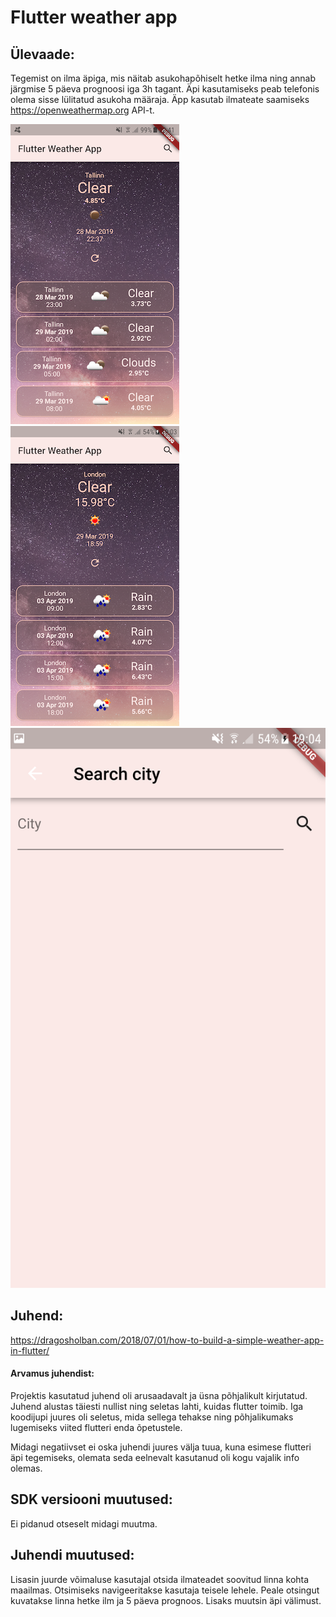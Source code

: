 # Flutter weather app
## Ülevaade:
Tegemist on ilma äpiga, mis näitab asukohapõhiselt hetke ilma ning annab järgmise 5 päeva prognoosi iga 3h tagant.
Äpi kasutamiseks peab telefonis olema sisse lülitatud asukoha määraja.
Äpp kasutab ilmateate saamiseks https://openweathermap.org API-t.

![Kohalik](screenshots/local.png)
![Otsing](screenshots/searchcity.png)
![Navigeerimine](screenshots/navigate.png)

## Juhend:
https://dragosholban.com/2018/07/01/how-to-build-a-simple-weather-app-in-flutter/

#### Arvamus juhendist:
Projektis kasutatud juhend oli arusaadavalt ja üsna põhjalikult kirjutatud.
Juhend alustas täiesti nullist ning seletas lahti, kuidas flutter toimib. Iga koodijupi juures oli seletus,
mida sellega tehakse ning põhjalikumaks lugemiseks viited flutteri enda õpetustele.

Midagi negatiivset ei oska juhendi juures välja tuua, kuna esimese flutteri äpi tegemiseks,
olemata seda eelnevalt kasutanud oli kogu vajalik info olemas.

## SDK versiooni muutused:
Ei pidanud otseselt midagi muutma.

## Juhendi muutused:
Lisasin juurde võimaluse kasutajal otsida ilmateadet soovitud linna kohta maailmas.
Otsimiseks navigeeritakse kasutaja teisele lehele. Peale otsingut kuvatakse linna hetke ilm ja 5 päeva prognoos.
Lisaks muutsin äpi välimust.
